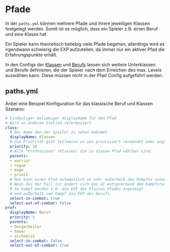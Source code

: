 # Pfade

In der `paths.yml` können mehrere Pfade und ihrere jeweiligen Klassen festgelegt werden. Somit ist es möglich, dass ein Spieler z.B. einen Beruf und eine Klasse hat.

Ein Spieler kann theoretisch beliebig viele Pfade begehen, allerdings wird es irgendwann schwierig die EXP aufzuteilen, da immer nur ein aktiver Pfad die Erfahrungspunkte erhält.

In den Configs der [Klassen](Professions.md) und [Berufs](Professions.md) lassen sich weitere Unterklassen und Berufe definieren, die der Spieler nach dem Erreichen des max. Levels auswählen kann. Diese müssen nicht in der Pfad Config aufgeführt werden.

## paths.yml

Anbei eine Beispiel Konfiguration für das klassische Beruf und Klassen Szenario:

```yml
# Eindeutiger beliebiger displayName für den Pfad
# Wird an anderen Stellen referenziert
class:
  # Der Name den der Spieler zu sehen bekommt
  displayName: Klassen
  # Die Priorität gibt teilweise an was priorisiert verwendet oder angezeigt wird, z.B. Attribute oder Effekte.
  priority: 10
  # Alle "Professions" (Klassen) die in diesem Pfad wählbar sind.
  parents:
  - warrior
  - rogue
  - mage
  - priest
  # Man kann einen Pfad automatisch im oder außerhalb des Kampfes auswählen.
  # Wenn das der Fall ist ändert sich das UI entsprechend dem Kampfstatus.
  # Im Kampf werden z.B. die EXP des Klassen Pfades angezeigt
  # und außerhalb vom Kampf die EXP des Berufs.
  select-in-combat: true
  select-out-of-combat: false
prof:
  displayName: Beruf
  priority: 5
  parents:
  - bergarbeiter
  - bauer
  - alchemist
  select-in-combat: false
  select-out-of-combat: true
```
